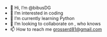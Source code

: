 - 👋 Hi, I’m @bibusDG
- 👀 I’m interested in coding
- 🌱 I’m currently learning Python
- 💞️ I’m looking to collaborate on , who knows
- 📫 How to reach me grosserd81@gmail.com

<!---
bibusDG/bibusDG is a ✨ special ✨ repository because its `README.md` (this file) appears on your GitHub profile.
You can click the Preview link to take a look at your changes.
--->
